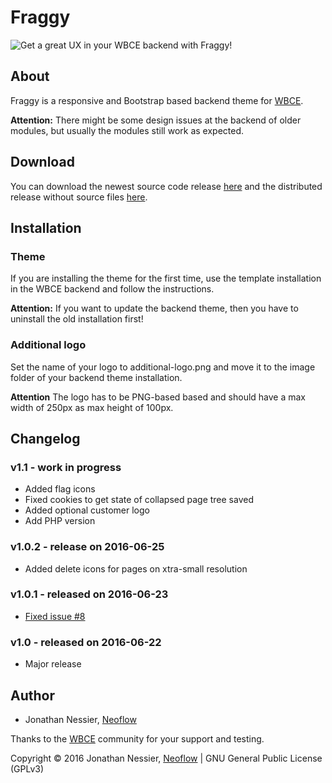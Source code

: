 # Fraggy

![Get a great UX in your WBCE backend with Fraggy!](https://fraggy.neoflow.ch/example.jpg "Get a great UX in your WBCE backend with Fraggy")

## About

Fraggy is a responsive and Bootstrap based backend theme for [WBCE](http://wbce.org).

**Attention:** There might be some design issues at the backend of older modules, but usually the modules still work as expected.

## Download

You can download the newest source code release [here](https://github.com/rjgamer/Fraggy-Backend-Theme/releases) and the distributed release without source files [here](https://fraggy.neoflow.ch/downloads/).

## Installation

### Theme

If you are installing the theme for the first time, use the template installation in the WBCE backend and follow the instructions.

**Attention:** If you want to update the backend theme, then you have to uninstall the old installation first!

### Additional logo

Set the name of your logo to additional-logo.png and move it to the image folder of your backend theme installation.

**Attention** The logo has to be PNG-based based and should have a max width of 250px as max height of 100px.

## Changelog

### v1.1 - work in progress

 * Added flag icons
 * Fixed cookies to get state of collapsed page tree saved
 * Added optional customer logo
 * Add PHP version

### v1.0.2 - release on 2016-06-25

 * Added delete icons for pages on xtra-small resolution

### v1.0.1 - released on 2016-06-23

 * [Fixed issue #8](https://github.com/rjgamer/Fraggy-Backend-Theme/issues/8)

### v1.0 - released on 2016-06-22

 * Major release

## Author

* Jonathan Nessier, [Neoflow](https://www.neoflow.ch)

Thanks to the [WBCE](http://wbce.org) community for your support and testing.

Copyright © 2016 Jonathan Nessier, [Neoflow](https://www.neoflow.ch) | GNU General Public License (GPLv3)
